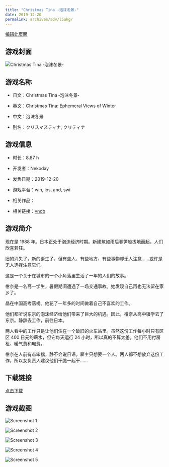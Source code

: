 ```yaml
---
title: "Christmas Tina ‐泡沫冬景‐"
date: 2019-12-20
permalink: archives/adv/l5ukg/
---
```

[编辑此页面](https://github.com/ACG-3/ADV3-source/blob/main/source/_posts/%E6%B3%A1%E6%B2%AB.md)

## 游戏封面

![Christmas Tina ‐泡沫冬景‐](https://pan.timero.xyz/d/onedrive/img_lib_001/%E6%B3%A1%E6%B2%AB_cover.avif)


## 游戏名称

- 日文：Christmas Tina ‐泡沫冬景‐
- 英文：Christmas Tina: Ephemeral Views of Winter
- 中文：泡沫冬景

- 别名：クリスマスティナ, クリティナ


## 游戏信息

- 时长：8.87 h
- 开发者：Nekoday
- 发售日期：2019-12-20
- 游戏平台：win, ios, and, swi
- 相关作品：

- 相关链接：[vndb](https://vndb.org/v24208)


## 游戏简介

现在是 1988 年。日本正处于泡沫经济时期。新建筑如雨后春笋般拔地而起，人们欣喜若狂。

旧的消失了，新的诞生了，但有些人、有些地方、有些事物却无人注意......或许是无人选择注意它们。

这是一个关于在城市的一个小角落里生活了一年的人们的故事。

柑奈是一名高一学生，暑假期间遭遇了一场交通事故。她发现自己再也无法留在家乡了。

晶在中国高考落榜。他花了一年多的时间做着自己不喜欢的工作。

他们都听说东京的泡沫经济给他们带来了巨大的机遇。因此，柑奈从高中辍学去了东京。静辞去工作，前往日本。

两人看中的工作只是让他们住在一个破旧的火车站里。虽然这份工作每小时只有区区 400 日元的薪水，但它每天运行 24 小时，所以真的不算太差。他们不用付房租、暖气费和电费。

柑奈在人前有点笨拙，静不会说日语。雇主只想要一个人。两人都不想放弃这份工作，所以女负责人建议他们干脆一起干......




## 下载链接

[点击下载](https://pan.timero.xyz/onedrive/adv_lib_001/%E6%B3%A1%E6%B2%AB)


## 游戏截图


![Screenshot 1](https://pan.timero.xyz/d/onedrive/img_lib_001/%E6%B3%A1%E6%B2%AB_Screenshot_1.avif)

![Screenshot 2](https://pan.timero.xyz/d/onedrive/img_lib_001/%E6%B3%A1%E6%B2%AB_Screenshot_2.avif)

![Screenshot 3](https://pan.timero.xyz/d/onedrive/img_lib_001/%E6%B3%A1%E6%B2%AB_Screenshot_3.avif)

![Screenshot 4](https://pan.timero.xyz/d/onedrive/img_lib_001/%E6%B3%A1%E6%B2%AB_Screenshot_4.avif)

![Screenshot 5](https://pan.timero.xyz/d/onedrive/img_lib_001/%E6%B3%A1%E6%B2%AB_Screenshot_5.avif)

